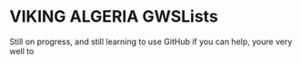 # VIKING ALGERIA GWSLists
Still on progress, and still learning to use GitHub
if you can help, youre very well to
